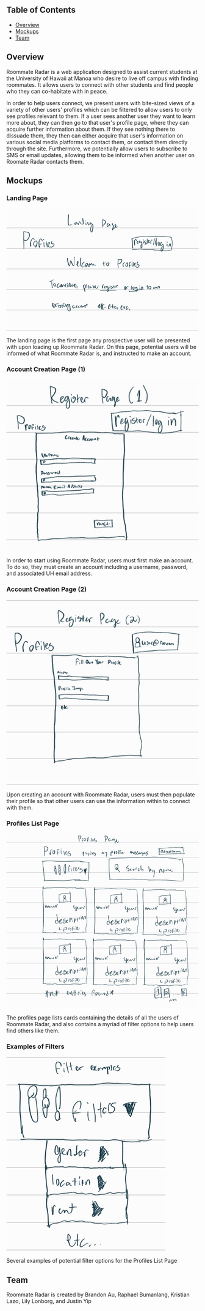 ## Table of Contents
* [Overview](#overview)
* [Mockups](#mockups)
* [Team](#team)

## Overview
Roommate Radar is a web application designed to assist current students at the University of Hawaii at Manoa who desire to live off campus with finding roommates. It allows users to connect with other students and find people who they can co-habitate with in peace.

In order to help users connect, we present users with bite-sized views of a variety of other users' profiles which can be filtered to allow users to only see profiles relevant to them. If a user sees another user they want to learn more about, they can then go to that user's profile page, where they can acquire further information about them. If they see nothing there to dissuade them, they then can either acquire that user's information on various social media platforms to contact them, or contact them directly through the site. Furthermore, we potentially allow users to subscribe to SMS or email updates, allowing them to be informed when another user on Roomate Radar contacts them.

## Mockups
### Landing Page
![](/images/landing.png)

The landing page is the first page any prospective user will be presented with upon loading up Roommate Radar. On this page, potential users will be informed of what Roommate Radar is, and instructed to make an account.
### Account Creation Page (1)
![](/images/create_account_1.png)

In order to start using Roommate Radar, users must first make an account. To do so, they must create an account including a username, password, and associated UH email address.
### Account Creation Page (2)
![](/images/create_account_2.png)

Upon creating an account with Roommate Radar, users must then populate their profile so that other users can use the information within to connect with them.
### Profiles List Page
![](/images/profiles_mockup.png)

The profiles page lists cards containing the details of all the users of Roommate Radar, and also contains a myriad of filter options to help users find others like them.
### Examples of Filters
![](/images/filters_ex.png)

Several examples of potential filter options for the Profiles List Page

## Team
Roommate Radar is created by Brandon Au, Raphael Bumanlang, Kristian Lazo, Lily Lonborg, and Justin Yip
